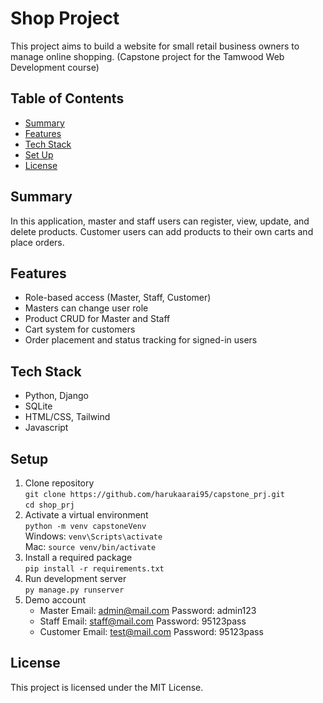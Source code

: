 # Shop Project
This project aims to build a website for small retail business owners to manage online shopping.
(Capstone project for the Tamwood Web Development course)

## Table of Contents
- [Summary](#summary)
- [Features](#features)
- [Tech Stack](#tech-stack)
- [Set Up](#set-up)
- [License](#license)
  
## Summary
In this application, master and staff users can register, view, update, and delete products. Customer users can add products to their own carts and place orders.

## Features
- Role-based access (Master, Staff, Customer)
- Masters can change user role
- Product CRUD for Master and Staff
- Cart system for customers
- Order placement and status tracking for signed-in users

## Tech Stack
- Python, Django
- SQLite
- HTML/CSS, Tailwind
- Javascript

## Setup
1. Clone repository   
   `git clone https://github.com/harukaarai95/capstone_prj.git`   
   `cd shop_prj`
3. Activate a virtual environment   
   `python -m venv capstoneVenv`   
   Windows: `venv\Scripts\activate`   
   Mac: `source venv/bin/activate`
5. Install a required package   
   `pip install -r requirements.txt`
7. Run development server   
   `py manage.py runserver`
9. Demo account
   - Master
     Email: admin@mail.com
     Password: admin123
   - Staff
     Email: staff@mail.com
     Password: 95123pass
   - Customer
     Email: test@mail.com
     Password: 95123pass

## License
This project is licensed under the MIT License.

